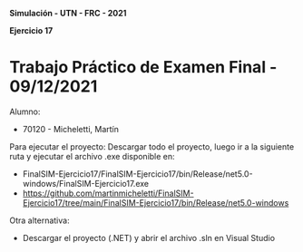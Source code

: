 **Simulación - UTN - FRC - 2021**

__Ejercicio 17__
# Trabajo Práctico de Examen Final - 09/12/2021

Alumno: 
- 70120 -  Micheletti, Martín

Para ejecutar el proyecto: Descargar todo el proyecto, luego ir a la siguiente ruta y ejecutar el archivo .exe disponible en: 
- FinalSIM-Ejercicio17/FinalSIM-Ejercicio17/bin/Release/net5.0-windows/FinalSIM-Ejercicio17.exe
- https://github.com/martinmicheletti/FinalSIM-Ejercicio17/tree/main/FinalSIM-Ejercicio17/bin/Release/net5.0-windows

Otra alternativa:
- Descargar el proyecto (.NET) y abrir el archivo .sln en Visual Studio
